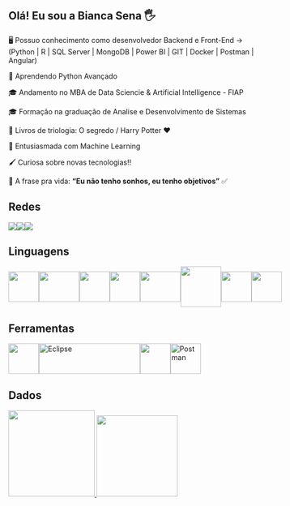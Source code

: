 ## Olá! Eu sou a Bianca Sena 🖐️

🖥 Possuo conhecimento como desenvolvedor Backend e Front-End -> (Python | R | SQL Server | MongoDB | Power BI | GIT | Docker | Postman | Angular)

🐍 Aprendendo Python Avançado


🎓 Andamento no MBA de Data Sciencie & Artificial Intelligence - FIAP

🎓 Formação na graduação de Analise e Desenvolvimento de Sistemas


📖 Livros de triologia: O segredo / Harry Potter ❤️

🧠 Entusiasmada com Machine Learning

🖌 Curiosa sobre novas tecnologias!!

💫 A frase pra vida: **“Eu não tenho sonhos, eu tenho objetivos”** ✅  



## Redes

<div style="display: flex; align-items: center;">
  <a href="https://www.linkedin.com/in/biancafsena">
    <img loading="lazy" src="https://img.shields.io/badge/LinkedIn-0077B5?style=for-the-badge&logo=linkedin&logoColor=white"/>
  </a>

  <a href="https://discordapp.com/bfirmino">
    <img loading="lazy" src="https://img.shields.io/badge/Discord-7289DA?style=for-the-badge&logo=discord&logoColor=white"/>
  </a>   
  <a href="https://outlook.live.com/bianca.f.sena">
    <img loading="lazy" src="https://img.shields.io/badge/Outlook-0078D4?style=for-the-badge&logo=microsoft-outlook&logoColor=white"/>
  </a>
</div>



## Linguagens

<div style="display: flex; align-items: center;">
  <img loading="lazy" src="https://cdn.jsdelivr.net/gh/devicons/devicon/icons/python/python-original.svg" width="60" height="60"/>
  <img loading="lazy" src="https://cdn.jsdelivr.net/gh/devicons/devicon/icons/mysql/mysql-original-wordmark.svg" width="80" height="60"/>
  <img loading="lazy" src="https://cdn.jsdelivr.net/gh/devicons/devicon/icons/mongodb/mongodb-original.svg" width="60" height="60"/>
  <img loading="lazy" src="https://cdn.jsdelivr.net/gh/devicons/devicon/icons/angularjs/angularjs-original.svg" width="60" height="60"/>
  <img loading="lazy" src="https://cdn.jsdelivr.net/gh/devicons/devicon/icons/csharp/csharp-original.svg" width="80" height="60"/>
  <img loading="lazy" src="https://cdn.jsdelivr.net/gh/devicons/devicon/icons/nodejs/nodejs-original-wordmark.svg" width="80" height="80"/>
  <img loading="lazy" src="https://cdn.jsdelivr.net/gh/devicons/devicon/icons/html5/html5-original.svg" width="60" height="60"/>
  <img loading="lazy" src="https://cdn.jsdelivr.net/gh/devicons/devicon/icons/css3/css3-original.svg" width="60" height="60"/>
</div>


## Ferramentas

<div style="display: flex; align-items: center;">
  <img loading="lazy" src="https://cdn.jsdelivr.net/gh/devicons/devicon/icons/git/git-original.svg" width="60" height="60"/>
  <img loading="lazy" src="https://upload.wikimedia.org/wikipedia/commons/thumb/d/d0/Eclipse-Luna-Logo.svg/512px-Eclipse-Luna-Logo.svg.png" width="200" height="60" alt="Eclipse">
  <img loading="lazy" src="https://cdn.jsdelivr.net/gh/devicons/devicon/icons/docker/docker-original.svg" width="60" height="60"/>
  <img loading="lazy" src="https://cdn.worldvectorlogo.com/logos/postman.svg" width="60" height="60" alt="Postman">



</div>



## Dados

<div style="display: flex; align-items: center;">
  <a href="https://github.com/biancafsena">
    <img loading="lazy" height="170em" src="https://github-readme-stats.vercel.app/api?username=biancafsena&show_icons=true&theme=tokyonight&include_all_commits=true&count_private=true"/>
    <img loading="lazy" height="160em" src="https://github-readme-stats.vercel.app/api/top-langs/?username=biancafsena&layout=compact&langs_count=7&theme=tokyonight"/>
  </a>
</div>




